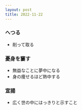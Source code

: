 ```yaml
---
layout: post
title: 2022-11-22
---
```


### へつる
- 削って取る

### 憂身を窶す　
- 無益なことに夢中になる
- 身の痩せるほど熱中する

### 宣揚
- 広く世の中にはっきりと示すこと

